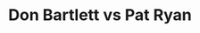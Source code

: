 ---
title: Don Bartlett vs Pat Ryan
player1:
  name: Bartlett, Don
  percent: 63
  wins: 1
  losses: 0
player2:
  name: Ryan, Pat
  percent: 59
  wins: 0
  losses: 1
games:
- player1:
    team: AB
    position: Lead
    percent: 63
    win: 1
    loss: 0
  player2:
    team: BC
    position: Third
    percent: 59
    win: 0
    loss: 1
  event: Brier
  year: 1995
  draw: Round Robin(17)
  score: BC 3 - AB 9
- player1:
    team: MAR
    position: Lead
    percent: 97
    win: 0
    loss: 1
  player2:
    team: RYA
    position: Third
    percent: 94
    win: 1
    loss: 0
  event: Trials (Men)
  year: 2005
  draw: Round Robin(4)
  score: RYA 9 - MAR 5
---